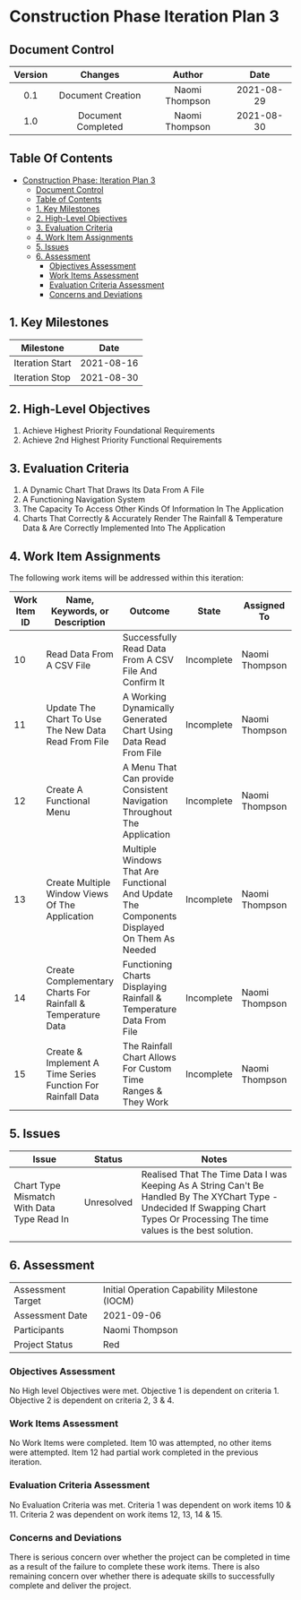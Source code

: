 # Construction Phase Iteration Plan 3

## Document Control

| Version |      Changes       |     Author     |    Date    |
| :-----: | :----------------: | :------------: | :--------: |
|   0.1   | Document Creation  | Naomi Thompson | 2021-08-29 |
|   1.0   | Document Completed | Naomi Thompson | 2021-08-30 |



## Table Of Contents


- [Construction Phase: Iteration Plan 3](#construction-phase-iteration-plan-3)
  - [Document Control](#document-control)
  - [Table of Contents](#table-of-contents)
  - [1. Key Milestones](#1-key-milestones)
  - [2. High-Level Objectives](#2-high-level-objectives)
  - [3. Evaluation Criteria](#3-evaluation-criteria)
  - [4. Work Item Assignments](#4-work-item-assignments)
  - [5. Issues](#5-issues)
  - [6. Assessment](#6-assessment)
    - [Objectives Assessment](#objectives-assessment)
    - [Work Items Assessment](#work-items-assessment)
    - [Evaluation Criteria Assessment](#evaluation-criteria-assessment)
    - [Concerns and Deviations](#concerns-and-deviations)

## 1. Key Milestones

| **Milestone**   | **Date**   |
| --------------- | ---------- |
| Iteration Start | 2021-08-16 |
| Iteration Stop  | 2021-08-30 |

## 2. High-Level Objectives

1. Achieve Highest Priority Foundational Requirements
2. Achieve 2nd Highest Priority Functional Requirements

## 3. Evaluation Criteria

1. A Dynamic Chart That Draws Its Data From A File
2. A Functioning Navigation System
3. The Capacity To Access Other Kinds Of Information In The Application
4. Charts That Correctly & Accurately Render The Rainfall & Temperature Data & Are Correctly Implemented Into The Application

## 4. Work Item Assignments

The following work items will be addressed within this iteration:

| **Work Item ID** | **Name, Keywords, or Description**                           | **Outcome**                                                  | **State**  | **Assigned To** | **Estimated Hours** | **Hours Worked** | **Estimated Hours Remaining** |
| ---------------- | ------------------------------------------------------------ | ------------------------------------------------------------ | ---------- | --------------- | ------------------- | ---------------- | ----------------------------- |
| 10               | Read Data From A CSV File                                    | Successfully Read Data From A CSV File And Confirm It        | Incomplete | Naomi Thompson  | 5                   | 3                | 2                             |
| 11               | Update The Chart To Use The New Data Read From File          | A Working Dynamically Generated Chart Using Data Read From File | Incomplete | Naomi Thompson  | 5                   | 0                | 5                             |
| 12               | Create A Functional Menu                                     | A Menu That Can provide Consistent Navigation Throughout The Application | Incomplete | Naomi Thompson  | 5                   | 1                | 4                             |
| 13               | Create Multiple Window Views Of The Application              | Multiple Windows That Are Functional And Update The Components Displayed On Them As Needed | Incomplete | Naomi Thompson  | 10                  | 0                | 10                            |
| 14               | Create Complementary  Charts For Rainfall & Temperature Data | Functioning Charts Displaying Rainfall & Temperature Data From File | Incomplete | Naomi Thompson  | 10                  | 0                | 10                            |
| 15               | Create & Implement A Time Series Function For Rainfall Data  | The Rainfall Chart Allows For Custom Time Ranges & They Work | Incomplete | Naomi Thompson  | 30                  | 0                | 30                            |

## 5. Issues

| **Issue**                                  | **Status** | **Notes**                                                    |
| ------------------------------------------ | ---------- | ------------------------------------------------------------ |
| Chart Type Mismatch With Data Type Read In | Unresolved | Realised That The Time Data I was Keeping As A String Can't Be Handled By The XYChart Type - Undecided If Swapping Chart Types Or Processing The time values is the best solution. |
|                                            |            |                                                              |

## 6. Assessment

|                   |                                               |
| ----------------- | --------------------------------------------- |
| Assessment Target | Initial Operation Capability Milestone (IOCM) |
| Assessment Date   | 2021-09-06                                    |
| Participants      | Naomi Thompson                                |
| Project Status    | Red                                           |

### Objectives Assessment

No High level Objectives were met. Objective 1 is dependent on criteria 1. Objective 2 is dependent on criteria 2, 3 & 4.

### Work Items Assessment

No Work Items were completed. Item 10 was attempted, no other items were attempted. Item 12 had partial work completed in the previous iteration.

### Evaluation Criteria Assessment

No Evaluation Criteria was met. Criteria 1 was dependent on work items 10 & 11. Criteria 2 was dependent on work items 12, 13, 14 & 15.

### Concerns and Deviations

There is serious concern over whether the project can be completed in time as a result of the failure to complete these work items. There is also remaining concern over whether there is adequate skills to successfully complete and deliver the project.